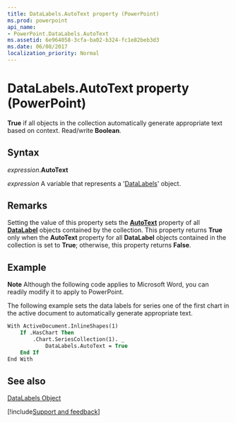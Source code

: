 ```yaml
---
title: DataLabels.AutoText property (PowerPoint)
ms.prod: powerpoint
api_name:
- PowerPoint.DataLabels.AutoText
ms.assetid: 6e964058-3cfa-ba02-b324-fc1e82beb3d3
ms.date: 06/08/2017
localization_priority: Normal
---
```



# DataLabels.AutoText property (PowerPoint)

 **True** if all objects in the collection automatically generate appropriate text based on context. Read/write **Boolean**.


## Syntax

_expression_.**AutoText**

_expression_ A variable that represents a '[DataLabels](PowerPoint.DataLabels.md)' object.


## Remarks

Setting the value of this property sets the  **[AutoText](PowerPoint.DataLabel.AutoText.md)** property of all **[DataLabel](PowerPoint.DataLabel.md)** objects contained by the collection. This property returns **True** only when the **AutoText** property for all **DataLabel** objects contained in the collection is set to **True**; otherwise, this property returns **False**.


## Example




 **Note**  Although the following code applies to Microsoft Word, you can readily modify it to apply to PowerPoint.

The following example sets the data labels for series one of the first chart in the active document to automatically generate appropriate text.




```vb
With ActiveDocument.InlineShapes(1)
    If .HasChart Then
        .Chart.SeriesCollection(1). _
            DataLabels.AutoText = True
    End If
End With
```


## See also


[DataLabels Object](PowerPoint.DataLabels.md)

[!include[Support and feedback](~/includes/feedback-boilerplate.md)]